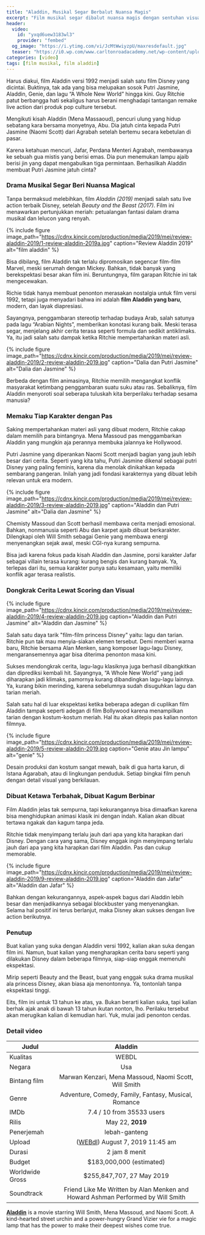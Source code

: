 ```yaml
---
title: "Aladdin, Musikal Segar Berbalut Nuansa Magis"
excerpt: "Film musikal segar dibalut nuansa magis dengan sentuhan visual yang modern dan spektakuler"
header:
  video:
    id: "yxqd6uew3183wl3"
    provider: "fembed"
  og_image: "https://i.ytimg.com/vi/JcMtWwiyzpU/maxresdefault.jpg"
  teaser: "https://i0.wp.com/www.carltonroadacademy.net/wp-content/uploads/2019/06/Aladdin.png?resize=400,225"
categories: [video]
tags: [film musikal, film aladdin]
---
```

Harus diakui, film Aladdin versi 1992 menjadi salah satu film Disney yang dicintai. Buktinya, tak ada yang bisa melupakan sosok Putri Jasmine, Aladdin, Genie, dan lagu “A Whole New World” hingga kini. Guy Ritchie patut berbangga hati sekaligus harus berani menghadapi tantangan remake live action dari produk pop culture tersebut.

Mengikuti kisah Aladdin (Mena Massaoud), pencuri ulung yang hidup sebatang kara bersama monyetnya, Abu. Dia jatuh cinta kepada Putri Jasmine (Naomi Scott) dari Agrabah setelah bertemu secara kebetulan di pasar.

Karena ketahuan mencuri, Jafar, Perdana Menteri Agrabah, membawanya ke sebuah gua mistis yang berisi emas. Dia pun menemukan lampu ajaib berisi jin yang dapat mengabulkan tiga permintaan. Berhasilkah Aladdin membuat Putri Jasmine jatuh cinta?

### Drama Musikal Segar Beri Nuansa Magical

Tanpa bermaksud melebihkan, film _Aladdin (2019)_ menjadi salah satu live action terbaik Disney, setelah _Beauty and the Beast (2017)_. Film ini menawarkan pertunjukkan meriah: petualangan fantasi dalam drama musikal dan lelucon yang renyah.

{% include figure image_path="https://cdnx.kincir.com/production/media/2019/mei/review-aladdin-2019/1-review-aladdin-2019a.jpg" caption="Review Aladdin 2019" alt="film aladdin" %}

Bisa dibilang, film Aladdin tak terlalu dipromosikan segencar film-film Marvel, meski serumah dengan Mickey. Bahkan, tidak banyak yang berekspektasi besar akan film ini. Beruntungnya, film garapan Ritchie ini tak mengecewakan.

Richie tidak hanya membuat penonton merasakan nostalgia untuk film versi 1992, tetapi juga menyadari bahwa ini adalah **film Aladdin yang baru**, modern, dan layak diapresiasi.

Sayangnya, penggambaran stereotip terhadap budaya Arab, salah satunya pada lagu “Arabian Nights”, memberikan konotasi kurang baik. Meski terasa segar, menjelang akhir cerita terasa seperti formula dan sedikit antiklimaks. Ya, itu jadi salah satu dampak ketika Ritchie mempertahankan materi asli.

{% include figure image_path="https://cdnx.kincir.com/production/media/2019/mei/review-aladdin-2019/2-review-aladdin-2019.jpg" caption="Dalia dan Putri Jasmine" alt="Dalia dan Jasmine" %}

Berbeda dengan film animasinya, Ritchie memilih mengangkat konflik masyarakat ketimbang penggambaran suatu suku atau ras. Sebaliknya, film Aladdin menyoroti soal seberapa tuluskah kita berperilaku terhadap sesama manusia?

### Memaku Tiap Karakter dengan Pas

Saking mempertahankan materi asli yang dibuat modern, Ritchie cakap dalam memilih para bintangnya. Mena Massoud pas menggambarkan Aladdin yang mungkin aja perannya membuka jalannya ke Hollywood.

Putri Jasmine yang diperankan Naomi Scott menjadi bagian yang jauh lebih besar dari cerita. Seperti yang kita tahu, Putri Jasmine dikenal sebagai putri Disney yang paling feminis, karena dia menolak dinikahkan kepada sembarang pangeran. Inilah yang jadi fondasi karakternya yang dibuat lebih relevan untuk era modern.

{% include figure image_path="https://cdnx.kincir.com/production/media/2019/mei/review-aladdin-2019/3-review-aladdin-2019.jpg" caption="Aladdin dan Putri Jasmine" alt="Dalia dan Jasmine" %}

Chemisty Massoud dan Scott berhasil membawa cerita menjadi emosional. Bahkan, nonmanusia seperti Abu dan karpet ajaib dibuat berkarakter. Dilengkapi oleh Will Smith sebagai Genie yang membawa energi menyenangkan sejak awal, meski CGI-nya kurang sempurna.

Bisa jadi karena fokus pada kisah Aladdin dan Jasmine, porsi karakter Jafar sebagai villain terasa kurang: kurang bengis dan kurang banyak. Ya, terlepas dari itu, semua karakter punya satu kesamaan, yaitu memiliki konflik agar terasa realistis.

### Dongkrak Cerita Lewat Scoring dan Visual

{% include figure image_path="https://cdnx.kincir.com/production/media/2019/mei/review-aladdin-2019/4-review-aladdin-2019.jpg caption="Aladdin dan Putri Jasmine" alt="Aladdin dan Jasmine" %}

Salah satu daya tarik "film-film princess Disney" yaitu: lagu dan tarian. Ritchie pun tak mau menyia-siakan elemen tersebut. Demi memberi warna baru, Ritchie bersama Alan Menken, sang komposer lagu-lagu Disney, mengaransemennya agar bisa diterima penonton masa kini.

Sukses mendongkrak cerita, lagu-lagu klasiknya juga berhasil dibangkitkan dan diprediksi kembali hit. Sayangnya, “A Whole New World” yang jadi diharapkan jadi klimaks, pamornya kurang dibandingkan lagu-lagu lainnya. Ya, kurang bikin merinding, karena sebelumnya sudah disuguhkan lagu dan tarian meriah.

Salah satu hal di luar ekspektasi ketika beberapa adegan di cuplikan film Aladdin tampak seperti adegan di film Bollywood karena menampilkan tarian dengan kostum-kostum meriah. Hal itu akan ditepis pas kalian nonton filmnya.

{% include figure image_path="https://cdnx.kincir.com/production/media/2019/mei/review-aladdin-2019/5-review-aladdin-2019.jpg caption="Genie atau Jin lampu" alt="genie" %}

Desain produksi dan kostum sangat mewah, baik di gua harta karun, di Istana Agarabah, atau di lingkungan penduduk. Setiap bingkai film penuh dengan detail visual yang berkilauan.

### Dibuat Ketawa Terbahak, Dibuat Kagum Berbinar

Film Aladdin jelas tak sempurna, tapi kekurangannya bisa dimaafkan karena bisa menghidupkan animasi klasik ini dengan indah. Kalian akan dibuat tertawa ngakak dan kagum tanpa jeda.

Ritchie tidak menyimpang terlalu jauh dari apa yang kita harapkan dari Disney. Dengan cara yang sama, Disney enggak ingin menyimpang terlalu jauh dari apa yang kita harapkan dari film Aladdin. Pas dan cukup memorable.

{% include figure image_path="https://cdnx.kincir.com/production/media/2019/mei/review-aladdin-2019/9-review-aladdin-2019.jpg" caption="Aladdin dan Jafar" alt="Aladdin dan Jafar" %}

Bahkan dengan kekurangannya, aspek-aspek bagus dari Aladdin lebih besar dan menjadikannya sebagai blockbuster yang menyenangkan. Selama hal positif ini terus berlanjut, maka Disney akan sukses dengan live action berikutnya.

### Penutup

Buat kalian yang suka dengan Aladdin versi 1992, kalian akan suka dengan film ini. Namun, buat kalian yang mengharapkan cerita baru seperti yang dilakukan Disney dalam beberapa filmnya, siap-siap enggak memenuhi ekspektasi.

Mirip seperti Beauty and the Beast, buat yang enggak suka drama musikal ala princess Disney, akan biasa aja menontonnya. Ya, tontonlah tanpa ekspektasi tinggi.

Eits, film ini untuk 13 tahun ke atas, ya. Bukan berarti kalian suka, tapi kalian berhak ajak anak di bawah 13 tahun ikutan nonton, lho. Perilaku tersebut akan merugikan kalian di kemudian hari. Yuk, mulai jadi penonton cerdas.

### Detail video

|Judul|Aladdin|
|---|:---:|
|Kualitas|WEBDL|
|Negara|Usa|
|Bintang film|Marwan Kenzari, Mena Massoud, Naomi Scott, Will Smith|
|Genre|Adventure, Comedy, Family, Fantasy, Musical, Romance|
|IMDb|7.4 / 10 from 35533 users|
|Rilis|May 22, **2019**|
|Penerjemah|lebah-ganteng|
|Upload|([WEBdl](https://mi.knoacc.org/dl/fembed?cde=yxqd6uew3183wl3)) August 7, 2019 11:45 am|
|Durasi|2 jam 8 menit|
|Budget|$183,000,000 (estimated)
|Worldwide Gross|$255,847,707, 27 May 2019|
|Soundtrack|Friend Like Me Written by Alan Menken and Howard Ashman Performed by Will Smith|

**[Aladdin](/video/aladdin/)** is a movie starring Will Smith, Mena Massoud, and Naomi Scott. A kind-hearted street urchin and a power-hungry Grand Vizier vie for a magic lamp that has the power to make their deepest wishes come true.
